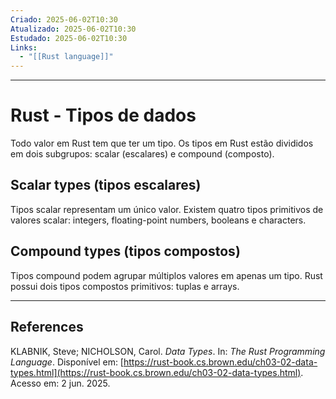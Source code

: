```yaml
---
Criado: 2025-06-02T10:30
Atualizado: 2025-06-02T10:30
Estudado: 2025-06-02T10:30
Links:
  - "[[Rust language]]"
---
```

---
# Rust - Tipos de dados

Todo valor em Rust tem que ter um tipo. Os tipos em Rust estão divididos em dois subgrupos: scalar (escalares) e compound (composto).

## Scalar types (tipos escalares)

Tipos scalar representam um único valor. Existem quatro tipos primitivos de valores scalar: integers, floating-point numbers, booleans e characters.

## Compound types (tipos compostos)

Tipos compound podem agrupar múltiplos valores em apenas um tipo. Rust possui dois tipos compostos primitivos: tuplas e arrays.

---
## References

KLABNIK, Steve; NICHOLSON, Carol. _Data Types_. In: _The Rust Programming Language_. Disponível em: [https://rust-book.cs.brown.edu/ch03-02-data-types.html](https://rust-book.cs.brown.edu/ch03-02-data-types.html). Acesso em: 2 jun. 2025.